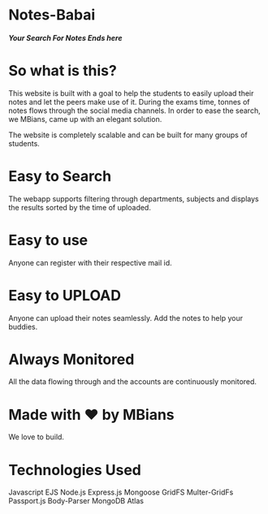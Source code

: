 # Notes-Babai
##### Your Search For Notes Ends here
# So what is this?
This website is built with a goal to help the students to easily upload their notes and let the peers make use of it. During the exams time, tonnes of notes flows through the social media channels. In order to ease the search, we MBians, came up with an elegant solution.

The website is completely scalable and can be built for many groups of students.
# Easy to Search
The webapp supports filtering through departments, subjects and displays the results sorted by the time of uploaded.
# Easy to use
Anyone can register with their respective mail id. 
# Easy to UPLOAD
Anyone can upload their notes seamlessly. Add the notes to help your buddies.
# Always Monitored
All the data flowing through and the accounts are continuously monitored. 
# Made with ❤ by MBians
We love to build.
# Technologies Used
 Javascript
 EJS
 Node.js
 Express.js
 Mongoose
 GridFS
 Multer-GridFs
 Passport.js
 Body-Parser
 MongoDB Atlas
 
 
